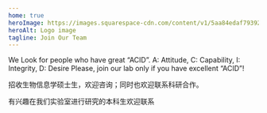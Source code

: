 ```yaml
---
home: true
heroImage: https://images.squarespace-cdn.com/content/v1/5aa84edaf793922ad7a32f48/1531014646136-J1VHBDFAVM8F7076Z3H9/creativity+adobe+reduced+cropped.jpg?format=2500w
heroAlt: Logo image
tagline: Join Our Team
---
```




We Look for people who have great “ACID”.  A: Attitude,  C: Capability,   I: Integrity,   D: Desire
                      Please, join our lab only if you have excellent “ACID”!

招收生物信息学硕士生，欢迎咨询；同时也欢迎联系科研合作。



有兴趣在我们实验室进行研究的本科生欢迎联系
